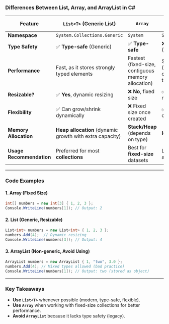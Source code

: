 ### **Differences Between List, Array, and ArrayList in C#**

| Feature       | `List<T>` (Generic List) | `Array` | `ArrayList` (Non-generic) |
|--------------|-----------------|--------|-------------|
| **Namespace** | `System.Collections.Generic` | `System` | `System.Collections` |
| **Type Safety** | ✅ **Type-safe** (Generic) | ✅ **Type-safe** | ❌ **Not type-safe** (Stores `object`) |
| **Performance** | Fast, as it stores strongly typed elements | Fastest (fixed-size, contiguous memory allocation) | Slower (boxing/unboxing overhead for value types) |
| **Resizable?** | ✅ **Yes**, dynamic resizing | ❌ **No**, fixed size | ✅ **Yes**, dynamic resizing |
| **Flexibility** | ✅ Can grow/shrink dynamically | ❌ Fixed size once created | ✅ Can grow/shrink dynamically |
| **Memory Allocation** | **Heap allocation** (dynamic growth with extra capacity) | **Stack/Heap** (depends on type) | **Heap allocation** |
| **Usage Recommendation** | Preferred for most **collections** | Best for **fixed-size** datasets | Legacy (should avoid using) |

---

### **Code Examples**

#### **1. Array (Fixed Size)**
```csharp
int[] numbers = new int[3] { 1, 2, 3 };
Console.WriteLine(numbers[1]); // Output: 2
```

#### **2. List<T> (Generic, Resizable)**
```csharp
List<int> numbers = new List<int> { 1, 2, 3 };
numbers.Add(4);  // Dynamic resizing
Console.WriteLine(numbers[3]); // Output: 4
```

#### **3. ArrayList (Non-generic, Avoid Using)**
```csharp
ArrayList numbers = new ArrayList { 1, "two", 3.0 };
numbers.Add(4); // Mixed types allowed (bad practice)
Console.WriteLine(numbers[1]); // Output: two (stored as object)
```

---

### **Key Takeaways**
- **Use `List<T>`** whenever possible (modern, type-safe, flexible).
- **Use `Array`** when working with fixed-size collections for better performance.
- **Avoid `ArrayList`** because it lacks type safety (legacy).


